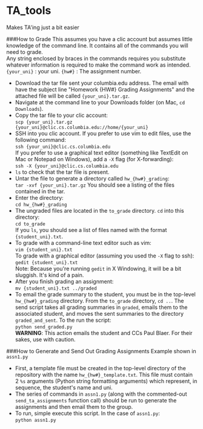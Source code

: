 TA_tools
========

Makes TA'ing just a bit easier

###How to Grade
This assumes you have a clic account but assumes little knowledge of the command line. It contains all of the commands you will need to grade.  
Any string enclosed by braces in the commands requires you substitute whatever information is required to make the command work as intended. `{your_uni}` : your uni. `{hw#}` : The assignment number.

- Download the tar file sent your columbia.edu address. The email with have the subject line "Homework {HW#} Grading Assignments" and the attached file will be called `{your_uni}.tar.gz`.
- Navigate at the command line to your Downloads folder (on Mac, `cd Downloads`).
- Copy the tar file to your clic account:  
`scp {your_uni}.tar.gz {your_uni}@clic.cs.columbia.edu://home/{your_uni}`
- SSH into you clic account. If you prefer to use vim to edit files, use the following command:  
`ssh {your_uni}@clic.cs.columbia.edu`  
If you prefer to use a graphical text editor (something like TextEdit on Mac or Notepad on Windows), add a `-X` flag (for X-forwarding):  
`ssh -X {your_uni}@clic.cs.columbia.edu`
- `ls` to check that the tar file is present.
- Untar the file to generate a directory called `hw_{hw#}_grading`:  
`tar -xvf {your_uni}.tar.gz`
You should see a listing of the files contained in the tar.
- Enter the directory:  
`cd hw_{hw#}_grading`
- The ungraded files are located in the `to_grade` directory. `cd` into this directory:  
`cd to_grade`  
If you `ls`, you should see a list of files named with the format `{student_uni}.txt`.
- To grade with a command-line text editor such as vim:  
`vim {student_uni}.txt`  
To grade with a graphical editor (assuming you used the `-X` flag to ssh):  
`gedit {student_uni}.txt`  
Note: Because you're running `gedit` in X Windowing, it will be a bit sluggish. It's kind of a pain.
- After you finish grading an assignment:  
`mv {student_uni}.txt ../graded`
- To email the grade summary to the student, you must be in the top-level `hw_{hw#}_grading` directory. From the `to_grade` directory, `cd ..`. The send script takes all grading summaries in `graded`, emails them to the associated student, and moves the sent summaries to the directory `graded_and_sent`. To the run the script:  
`python send_graded.py`  
__WARNING__: This action emails the student and CCs Paul Blaer. For their sakes, use with caution.


###How to Generate and Send Out Grading Assignments
Example shown in `assn1.py`
- First, a template file must be created in the top-level directory of the repository with the name `hw_{hw#}_template.txt`. This file must contain 2 `%s` arguments (Python string formatting arguments) which represent, in sequence, the student's name and uni.
- The series of commands in `assn1.py` (along with the commented-out `send_ta_assignments` function call) should be run to generate the assignments and then email them to the group.
- To run, simple execute this script. In the case of `assn1.py`:  
`python assn1.py`
